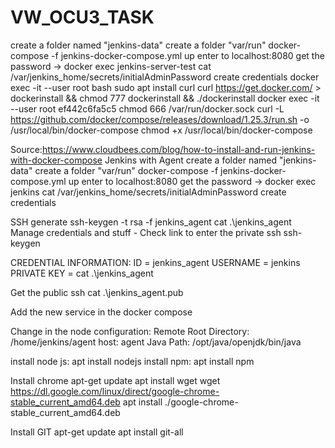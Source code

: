 # VW_OCU3_TASK


create a folder named "jenkins-data"
create a folder "var/run"
docker-compose -f jenkins-docker-compose.yml up
enter to localhost:8080
get the password -> docker exec jenkins-server-test cat /var/jenkins_home/secrets/initialAdminPassword
create credentials
docker exec -it --user root <container id> bash
sudo apt install curl
curl https://get.docker.com/ > dockerinstall && chmod 777 dockerinstall && ./dockerinstall
docker exec -it --user root ef442c6fa5c5 chmod 666 /var/run/docker.sock
curl -L https://github.com/docker/compose/releases/download/1.25.3/run.sh -o /usr/local/bin/docker-compose
chmod +x /usr/local/bin/docker-compose


Source:https://www.cloudbees.com/blog/how-to-install-and-run-jenkins-with-docker-compose
Jenkins with Agent
create a folder named "jenkins-data"
create a folder "var/run"
docker-compose -f jenkins-docker-compose.yml up
enter to localhost:8080
get the password -> docker exec jenkins cat /var/jenkins_home/secrets/initialAdminPassword
create credentials

SSH generate
ssh-keygen -t rsa -f jenkins_agent
cat .\jenkins_agent
Manage credentials and stuff - Check link to enter the private ssh ssh-keygen

CREDENTIAL INFORMATION:
ID = jenkins_agent
USERNAME = jenkins
PRIVATE KEY = cat .\jenkins_agent

Get the public ssh 
cat .\jenkins_agent.pub


Add the new service in the docker compose

Change in the node configuration:
Remote Root Directory: /home/jenkins/agent
host: agent
Java Path: /opt/java/openjdk/bin/java

install node js: apt install nodejs
install npm: apt install npm

Install chrome
apt-get update
apt install wget
wget https://dl.google.com/linux/direct/google-chrome-stable_current_amd64.deb
apt install ./google-chrome-stable_current_amd64.deb

Install GIT
apt-get update
apt install git-all
 

